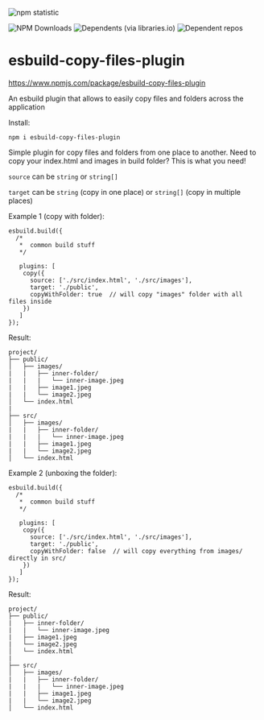![npm statistic](https://nodei.co/npm/esbuild-copy-files-plugin.png?downloads=true&downloadRank=true&stars=true)

![NPM Downloads](https://img.shields.io/npm/d18m/esbuild-copy-files-plugin)
![Dependents (via libraries.io)](https://img.shields.io/librariesio/dependents/npm/esbuild-copy-files-plugin)
![Dependent repos](https://img.shields.io/badge/dynamic/json?color=success&label=used-by&query=repositories_humanize&logo=hugo&url=https://api.razonyang.com/v1/github/dependents/whatdoyouseedoc/esbuild-copy-files-plugin)
# esbuild-copy-files-plugin
https://www.npmjs.com/package/esbuild-copy-files-plugin

An esbuild plugin that allows to easily copy files and folders across the application

Install:
```
npm i esbuild-copy-files-plugin
```

Simple plugin for copy files and folders from one place to another.
Need to copy your index.html and images in build folder? This is what you need!

`source` can be `string` or `string[]`

`target` can be `string` (copy in one place) or `string[]` (copy in multiple places) 

Example 1 (copy with folder):
```
esbuild.build({  
  /*
   *  common build stuff
   */
   
   plugins: [
    copy({
      source: ['./src/index.html', './src/images'],
      target: './public',
      copyWithFolder: true  // will copy "images" folder with all files inside
    })
   ]
});
```

Result:
```
project/
├── public/
│   ├── images/
|   |   ├── inner-folder/
|   |   |   └── inner-image.jpeg
|   |   ├── image1.jpeg
|   |   └── image2.jpeg
│   └── index.html
|
├── src/
│   ├── images/
|   |   ├── inner-folder/
|   |   |   └── inner-image.jpeg
|   |   ├── image1.jpeg
|   |   └── image2.jpeg
│   └── index.html
```

Example 2 (unboxing the folder):
```
esbuild.build({  
  /*
   *  common build stuff
   */
   
   plugins: [
    copy({
      source: ['./src/index.html', './src/images'],
      target: './public',
      copyWithFolder: false  // will copy everything from images/ directly in src/
    })
   ]
});
```

Result:
```
project/
├── public/
|   ├── inner-folder/
|   |   └── inner-image.jpeg
|   ├── image1.jpeg
|   └── image2.jpeg
│   └── index.html
|
├── src/
│   ├── images/
|   |   ├── inner-folder/
|   |   |   └── inner-image.jpeg
|   |   ├── image1.jpeg
|   |   └── image2.jpeg
│   └── index.html
```
